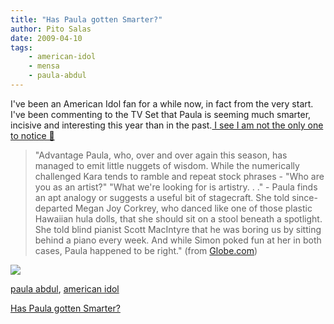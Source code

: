 ```yaml
---
title: "Has Paula gotten Smarter?"
author: Pito Salas
date: 2009-04-10
tags:
    - american-idol
    - mensa
    - paula-abdul
---
```




I've been an American Idol fan for a while now, in fact from the very start.
I've been commenting to the TV Set that Paula is seeming much smarter,
incisive and interesting this year than in the past.[ I see I am not the only
one to notice
🙂](<http://www.boston.com/ae/tv/articles/2009/04/07/judging_paula_has_she_gotten_smarter/>)

> "Advantage Paula, who, over and over again this season, has managed to emit
> little nuggets of wisdom. While the numerically challenged Kara tends to
> ramble and repeat stock phrases - "Who are you as an artist?" "What we're
> looking for is artistry. . ." - Paula finds an apt analogy or suggests a
> useful bit of stagecraft. She told since-departed Megan Joy Corkrey, who
> danced like one of those plastic Hawaiian hula dolls, that she should sit on
> a stool beneath a spotlight. She told blind pianist Scott MacIntyre that he
> was boring us by sitting behind a piano every week. And while Simon poked
> fun at her in both cases, Paula happened to be right." (from
> [Globe.com](<http://www.boston.com/ae/tv/articles/2009/04/07/judging_paula_has_she_gotten_smarter/>))

![](https://i0.wp.com/img.zemanta.com/pixy.gif?w=584)

[paula abdul](<http://technorati.com/tag/paula%20abdul>), [american
idol](<http://technorati.com/tag/american%20idol>)


[Has Paula gotten Smarter?](None)
